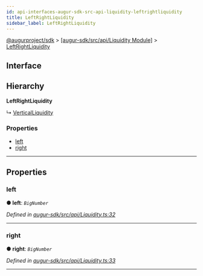 ```yaml
---
id: api-interfaces-augur-sdk-src-api-liquidity-leftrightliquidity
title: LeftRightLiquidity
sidebar_label: LeftRightLiquidity
---
```


[@augurproject/sdk](api-readme.md) > [[augur-sdk/src/api/Liquidity Module]](api-modules-augur-sdk-src-api-liquidity-module.md) > [LeftRightLiquidity](api-interfaces-augur-sdk-src-api-liquidity-leftrightliquidity.md)

## Interface

## Hierarchy

**LeftRightLiquidity**

↳  [VerticalLiquidity](api-interfaces-augur-sdk-src-api-liquidity-verticalliquidity.md)

### Properties

* [left](api-interfaces-augur-sdk-src-api-liquidity-leftrightliquidity.md#left)
* [right](api-interfaces-augur-sdk-src-api-liquidity-leftrightliquidity.md#right)

---

## Properties

<a id="left"></a>

###  left

**● left**: *`BigNumber`*

*Defined in [augur-sdk/src/api/Liquidity.ts:32](https://github.com/AugurProject/augur/blob/1e1466f1d3/packages/augur-sdk/src/api/Liquidity.ts#L32)*

___
<a id="right"></a>

###  right

**● right**: *`BigNumber`*

*Defined in [augur-sdk/src/api/Liquidity.ts:33](https://github.com/AugurProject/augur/blob/1e1466f1d3/packages/augur-sdk/src/api/Liquidity.ts#L33)*

___

